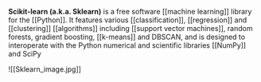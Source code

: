 **Scikit-learn (a.k.a. Sklearn)** is a free software [[machine learning]] library for the [[Python]]. It features various [[classification]], [[regression]] and [[clustering]] [[algorithms]] including [[support vector machines]], random forests, gradient boosting, [[k-means]] and DBSCAN, and is designed to interoperate with the Python numerical and scientific libraries [[NumPy]] and SciPy

![[Sklearn_image.jpg]]